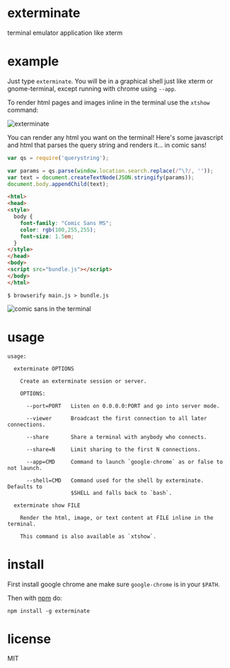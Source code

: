 # exterminate

terminal emulator application like xterm

# example

Just type `exterminate`. You will be in a graphical shell just like xterm or
gnome-terminal, except running with chrome using `--app`.

To render html pages and images inline in the terminal use the `xtshow`
command:

![exterminate](http://substack.net/images/screenshots/exterminate.png)

You can render any html you want on the terminal! Here's some javascript and
html that parses the query string and renders it... in comic sans!

``` js
var qs = require('querystring');

var params = qs.parse(window.location.search.replace(/^\?/, ''));
var text = document.createTextNode(JSON.stringify(params));
document.body.appendChild(text);
```

``` html
<html>
<head>
<style>
  body {
    font-family: "Comic Sans MS";
    color: rgb(100,255,255);
    font-size: 1.5em;
  }
</style>
</head>
<body>
<script src="bundle.js"></script>
</body>
</html>
```

```
$ browserify main.js > bundle.js
```

![comic sans in the terminal](http://substack.net/images/screenshots/exterminate_comic_sans.png)

# usage

```
usage:

  exterminate OPTIONS
  
    Create an exterminate session or server.
    
    OPTIONS:
    
      --port=PORT   Listen on 0.0.0.0:PORT and go into server mode.
      
      --viewer      Broadcast the first connection to all later connections.
      
      --share       Share a terminal with anybody who connects.
      
      --share=N     Limit sharing to the first N connections.
      
      --app=CMD     Command to launch `google-chrome` as or false to not launch.
      
      --shell=CMD   Command used for the shell by exterminate. Defaults to
                    $SHELL and falls back to `bash`.

  exterminate show FILE
  
    Render the html, image, or text content at FILE inline in the terminal.
    
    This command is also available as `xtshow`.

```

# install

First install google chrome ane make sure `google-chrome` is in your `$PATH`.

Then with [npm](https://npmjs.org) do:

```
npm install -g exterminate
```

# license

MIT
